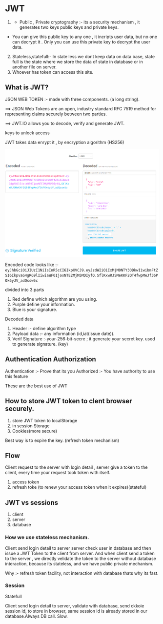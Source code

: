# JWT

1. - Public , Private cryptography :- its a security  mechanism , it generates two keys public keys and private keys.
- You can give this public key to any one , it incripts user data, but no one can decrypt it . Only you can use this private key to decrypt the user data.


2. Stateless,statefull:- In state less we dont keep data on data base, state full is the state where we store the data of state in database or in another file on server.
3. Whoever has token can access this site. 



## What is JWT?

JSON WEB TOKEN :- made with three components. (a long string).

==> JSON Web Tokens are an open, industry standard RFC 7519 method for representing claims securely between two parties.

==> JWT.IO allows you to decode, verify and generate JWT.

keys to unlock access


JWT takes data enrypt it , by encryption algorithm (HS256)

<img src="/image/JWT1.png" />

Encoded code looks like :- `eyJhbGciOiJIUzI1NiIsInR5cCI6IkpXVCJ9.eyJzdWIiOiIxMjM0NTY3ODkwIiwibmFtZSI6IkpvaG4gRG9lIiwiaWF0IjoxNTE2MjM5MDIyfQ.SflKxwRJSMeKKF2QT4fwpMeJf36POk6yJV_adQssw5c`

divided into 3 parts

1. Red define which algorithm are you using.
2. Purple define your information.
3. Blue is your signature.


Decoded data

1. Header :- define algorithm type
2. Payload data :- any information (id,iat(issue date)).
3. Verif Signature :-your-256-bit-secre ; it generate your secret key. used to generate signature. (key)





## Authentication Authorization


Authentication :- Prove that its you
Authorized :- You have authority to use this feature


These are the best use of JWT



## How to store JWT token to clent browser securely.

1. store JWT token to localStorage
2. in session Storage
3. Cookies(more secure)


Best way is to expire the key. (refresh token mechanism)


## Flow 

Client request to the server with login detail , server give a token to the client, every time your request took token with itself.

1. access token
2. refresh toke (to renew your access token when it expires)(stateful)


## JWT vs sessions

1. client
2. server
3. database


### How we use stateless mechanism. 

Client send login detail to server server check user in database and then issue a JWT Token to the client from server. 
And when client send a token to the server , we directly velidate the token to the server without database interaction, because its stateless, and we have public private mechanism. 

Why :- refresh token facility, not interaction with database thats why its fast.

### Session

Statefull


Client send login detail to server, validate with database, send ckkoie session id, to store in browser, same session id is already stored in our database.Always DB call. Slow.



















